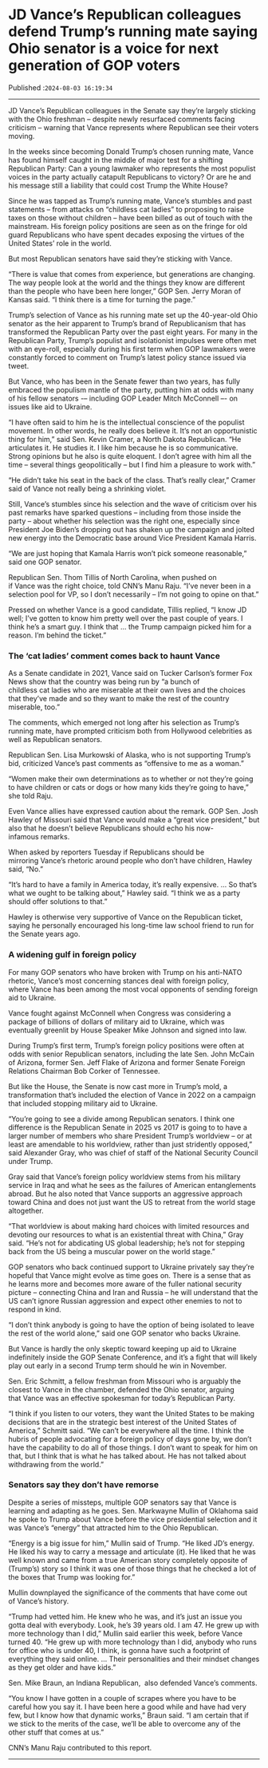 # JD Vance’s Republican colleagues defend Trump’s running mate saying Ohio senator is a voice for next generation of GOP voters

Published :`2024-08-03 16:19:34`

---

JD Vance’s Republican colleagues in the Senate say they’re largely sticking with the Ohio freshman – despite newly resurfaced comments facing criticism – warning that Vance represents where Republican see their voters moving.

In the weeks since becoming Donald Trump’s chosen running mate, Vance has found himself caught in the middle of major test for a shifting Republican Party: Can a young lawmaker who represents the most populist voices in the party actually catapult Republicans to victory? Or are he and his message still a liability that could cost Trump the White House?

Since he was tapped as Trump’s running mate, Vance’s stumbles and past statements – from attacks on “childless cat ladies” to proposing to raise taxes on those without children – have been billed as out of touch with the mainstream. His foreign policy positions are seen as on the fringe for old guard Republicans who have spent decades exposing the virtues of the United States’ role in the world.

But most Republican senators have said they’re sticking with Vance.

“There is value that comes from experience, but generations are changing. The way people look at the world and the things they know are different than the people who have been here longer,” GOP Sen. Jerry Moran of Kansas said. “I think there is a time for turning the page.”

Trump’s selection of Vance as his running mate set up the 40-year-old Ohio senator as the heir apparent to Trump’s brand of Republicanism that has transformed the Republican Party over the past eight years. For many in the Republican Party, Trump’s populist and isolationist impulses were often met with an eye-roll, especially during his first term when GOP lawmakers were constantly forced to comment on Trump’s latest policy stance issued via tweet.

But Vance, who has been in the Senate fewer than two years, has fully embraced the populism mantle of the party, putting him at odds with many of his fellow senators -– including GOP Leader Mitch McConnell –- on issues like aid to Ukraine.

“I have often said to him he is the intellectual conscience of the populist movement. In other words, he really does believe it. It’s not an opportunistic thing for him,” said Sen. Kevin Cramer, a North Dakota Republican. “He articulates it. He studies it. I like him because he is so communicative. Strong opinions but he also is quite eloquent. I don’t agree with him all the time – several things geopolitically – but I find him a pleasure to work with.”

“He didn’t take his seat in the back of the class. That’s really clear,” Cramer said of Vance not really being a shrinking violet.

Still, Vance’s stumbles since his selection and the wave of criticism over his past remarks have sparked questions – including from those inside the party – about whether his selection was the right one, especially since President Joe Biden’s dropping out has shaken up the campaign and jolted new energy into the Democratic base around Vice President Kamala Harris.

“We are just hoping that Kamala Harris won’t pick someone reasonable,” said one GOP senator.

Republican Sen. Thom Tillis of North Carolina, when pushed on if Vance was the right choice, told CNN’s Manu Raju. “I’ve never been in a selection pool for VP, so I don’t necessarily – I’m not going to opine on that.”

Pressed on whether Vance is a good candidate, Tillis replied, “I know JD well; I’ve gotten to know him pretty well over the past couple of years. I think he’s a smart guy. I think that … the Trump campaign picked him for a reason. I’m behind the ticket.”

### The ‘cat ladies’ comment comes back to haunt Vance

As a Senate candidate in 2021, Vance said on Tucker Carlson’s former Fox News show that the country was being run by “a bunch of childless cat ladies who are miserable at their own lives and the choices that they’ve made and so they want to make the rest of the country miserable, too.”

The comments, which emerged not long after his selection as Trump’s running mate, have prompted criticism both from Hollywood celebrities as well as Republican senators.

Republican Sen. Lisa Murkowski of Alaska, who is not supporting Trump’s bid, criticized Vance’s past comments as “offensive to me as a woman.”

“Women make their own determinations as to whether or not they’re going to have children or cats or dogs or how many kids they’re going to have,” she told Raju.

Even Vance allies have expressed caution about the remark. GOP Sen. Josh Hawley of Missouri said that Vance would make a “great vice president,” but also that he doesn’t believe Republicans should echo his now-infamous remarks.

When asked by reporters Tuesday if Republicans should be mirroring Vance’s rhetoric around people who don’t have children, Hawley said, “No.”

“It’s hard to have a family in America today, it’s really expensive. … So that’s what we ought to be talking about,” Hawley said. “I think we as a party should offer solutions to that.”

Hawley is otherwise very supportive of Vance on the Republican ticket, saying he personally encouraged his long-time law school friend to run for the Senate years ago.

### A widening gulf in foreign policy

For many GOP senators who have broken with Trump on his anti-NATO rhetoric, Vance’s most concerning stances deal with foreign policy, where Vance has been among the most vocal opponents of sending foreign aid to Ukraine.

Vance fought against McConnell when Congress was considering a package of billions of dollars of military aid to Ukraine, which was eventually greenlit by House Speaker Mike Johnson and signed into law.

During Trump’s first term, Trump’s foreign policy positions were often at odds with senior Republican senators, including the late Sen. John McCain of Arizona, former Sen. Jeff Flake of Arizona and former Senate Foreign Relations Chairman Bob Corker of Tennessee.

But like the House, the Senate is now cast more in Trump’s mold, a transformation that’s included the election of Vance in 2022 on a campaign that included stopping military aid to Ukraine.

“You’re going to see a divide among Republican senators. I think one difference is the Republican Senate in 2025 vs 2017 is going to to have a larger number of members who share President Trump’s worldview – or at least are amendable to his worldview, rather than just stridently opposed,” said Alexander Gray, who was chief of staff of the National Security Council under Trump.

Gray said that Vance’s foreign policy worldview stems from his military service in Iraq and what he sees as the failures of American entanglements abroad. But he also noted that Vance supports an aggressive approach toward China and does not just want the US to retreat from the world stage altogether.

“That worldview is about making hard choices with limited resources and devoting our resources to what is an existential threat with China,” Gray said. “He’s not for abdicating US global leadership; he’s not for stepping back from the US being a muscular power on the world stage.”

GOP senators who back continued support to Ukraine privately say they’re hopeful that Vance might evolve as time goes on. There is a sense that as he learns more and becomes more aware of the fuller national security picture – connecting China and Iran and Russia – he will understand that the US can’t ignore Russian aggression and expect other enemies to not to respond in kind.

“I don’t think anybody is going to have the option of being isolated to leave the rest of the world alone,” said one GOP senator who backs Ukraine.

But Vance is hardly the only skeptic toward keeping up aid to Ukraine indefinitely inside the GOP Senate Conference, and it’s a fight that will likely play out early in a second Trump term should he win in November.

Sen. Eric Schmitt, a fellow freshman from Missouri who is arguably the closest to Vance in the chamber, defended the Ohio senator, arguing that Vance was an effective spokesman for today’s Republican Party.

“I think if you listen to our voters, they want the United States to be making decisions that are in the strategic best interest of the United States of America,” Schmitt said. “We can’t be everywhere all the time. I think the hubris of people advocating for a foreign policy of days gone by, we don’t have the capability to do all of those things. I don’t want to speak for him on that, but I think that is what he has talked about. He has not talked about withdrawing from the world.”

### Senators say they don’t have remorse

Despite a series of missteps, multiple GOP senators say that Vance is learning and adapting as he goes. Sen. Markwayne Mullin of Oklahoma said he spoke to Trump about Vance before the vice presidential selection and it was Vance’s “energy” that attracted him to the Ohio Republican.

“Energy is a big issue for him,” Mullin said of Trump. “He liked JD’s energy. He liked his way to carry a message and articulate (it). He liked that he was well known and came from a true American story completely opposite of (Trump’s) story so I think it was one of those things that he checked a lot of the boxes that Trump was looking for.”

Mullin downplayed the significance of the comments that have come out of Vance’s history.

“Trump had vetted him. He knew who he was, and it’s just an issue you gotta deal with everybody. Look, he’s 39 years old. I am 47. He grew up with more technology than I did,” Mullin said earlier this week, before Vance turned 40. “He grew up with more technology than I did, anybody who runs for office who is under 40, I think, is gonna have such a footprint of everything they said online. … Their personalities and their mindset changes as they get older and have kids.”

Sen. Mike Braun, an Indiana Republican,  also defended Vance’s comments.

“You know I have gotten in a couple of scrapes where you have to be careful how you say it. I have been here a good while and have had very few, but I know how that dynamic works,” Braun said. “I am certain that if we stick to the merits of the case, we’ll be able to overcome any of the other stuff that comes at us.”

CNN’s Manu Raju contributed to this report.

---

